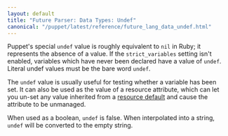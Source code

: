 ```yaml
---
layout: default
title: "Future Parser: Data Types: Undef"
canonical: "/puppet/latest/reference/future_lang_data_undef.html"
---
```



[resourcedefault]: ./future_lang_defaults.html

Puppet's special `undef` value is roughly equivalent to `nil` in Ruby; it represents the absence of a value. If the `strict_variables` setting isn't enabled, variables which have never been declared have a value of `undef`. Literal undef values must be the bare word `undef`.

The `undef` value is usually useful for testing whether a variable has been set. It can also be used as the value of a resource attribute, which can let you un-set any value inherited from a [resource default][resourcedefault] and cause the attribute to be unmanaged.

When used as a boolean, `undef` is false. When interpolated into a string, `undef` will be converted to the empty string.


